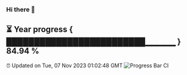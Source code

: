 ### Hi there 👋
⏳ Year progress { █████████████████████████▁▁▁▁▁ } 84.94 %
---
⏰ Updated on Tue, 07 Nov 2023 01:02:48 GMT
![Progress Bar CI](https://github.com/liununu/liununu/workflows/Progress%20Bar%20CI/badge.svg)
